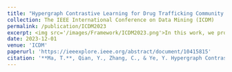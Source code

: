 ```yaml
---
title: "Hypergraph Contrastive Learning for Drug Trafficking Community Detection"
collection: The IEEE International Conference on Data Mining (ICDM)
permalink: /publication/ICDM2023
excerpt: <img src='/images/Framework/ICDM2023.png'>In this work, we propose a novel HyperGraph Contrastive Learning framework called **HyGCL-DC** that employs hypergraph to model the higher-order relationships among users to detect Drug trafficking Communities. Our newly collected dataset and source code is available [here](https://github.com/GraphResearcher/HyGCL-DC).
date: 2023-12-01
venue: 'ICDM'
paperurl: 'https://ieeexplore.ieee.org/abstract/document/10415815'
citation: '**Ma, T.**, Qian, Y., Zhang, C., & Ye, Y. Hypergraph Contrastive Learning for Drug Trafficking Community Detection. In ICDM 2023.'
---
```




